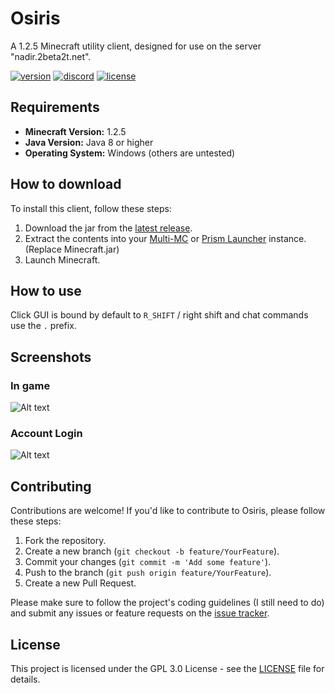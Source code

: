 # Osiris
A 1.2.5 Minecraft utility client, designed for use on the server "nadir.2beta2t.net".

[![version](https://img.shields.io/badge/release-1.0.5-green.svg)](https://github.com/qe7/Osiris/releases/tag/1.0.5)
[![discord](https://img.shields.io/badge/Discord-join-7289DA.svg)](https://discord.gg/wkMNNMJFp4)
[![license](https://img.shields.io/badge/License-GPL_3.0-blue.svg)](https://github.com/qe7/Osiris/blob/main/LICENSE)

## Requirements

- **Minecraft Version:** 1.2.5
- **Java Version:** Java 8 or higher
- **Operating System:** Windows (others are untested)

## How to download

To install this client, follow these steps:

1. Download the jar from the [latest release](https://github.com/qe7/Osiris/releases/latest).
2. Extract the contents into your [Multi-MC](https://multimc.org/) or [Prism Launcher](https://prismlauncher.org/) instance. (Replace Minecraft.jar)
3. Launch Minecraft.

## How to use

Click GUI is bound by default to `R_SHIFT` / right shift and chat commands use the `.` prefix.

## Screenshots

### In game
![Alt text](https://raw.githubusercontent.com/qe7/Osiris/main/readme/in_game.png)

### Account Login
![Alt text](https://raw.githubusercontent.com/qe7/Osiris/main/readme/acc_login.png)

## Contributing

Contributions are welcome! If you'd like to contribute to Osiris, please follow these steps:

1. Fork the repository.
2. Create a new branch (`git checkout -b feature/YourFeature`).
3. Commit your changes (`git commit -m 'Add some feature'`).
4. Push to the branch (`git push origin feature/YourFeature`).
5. Create a new Pull Request.

Please make sure to follow the project's coding guidelines (I still need to do) and submit any issues or feature requests on the [issue tracker](https://github.com/qe7/Osiris/issues).

## License

This project is licensed under the GPL 3.0 License - see the [LICENSE](https://github.com/qe7/Osiris/blob/main/LICENSE) file for details.
